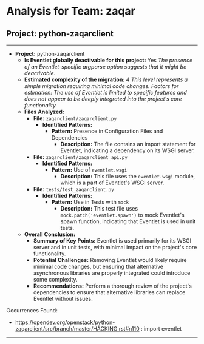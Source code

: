 # Analysis for Team: zaqar

## Project: python-zaqarclient
---

- **Project:** python-zaqarclient
  - **Is Eventlet globally deactivable for this project:** Yes
    *The presence of an Eventlet-specific argparse option suggests that it might be deactivable.*
  - **Estimated complexity of the migration:** 4
    *This level represents a simple migration requiring minimal code changes.*
    *Factors for estimation: The use of Eventlet is limited to specific features and does not appear to be deeply integrated into the project's core functionality.*
  - **Files Analyzed:**
    - **File:** `zaqarclient/zaqarclient.py`
      - **Identified Patterns:**
        - **Pattern:** Presence in Configuration Files and Dependencies
          - **Description:** The file contains an import statement for Eventlet, indicating a dependency on its WSGI server.
    - **File:** `zaqarclient/zaqarclient_api.py`
      - **Identified Patterns:**
        - **Pattern:** Use of `eventlet.wsgi`
          - **Description:** This file uses the `eventlet.wsgi` module, which is a part of Eventlet's WSGI server.
    - **File:** `tests/test_zaqarclient.py`
      - **Identified Patterns:**
        - **Pattern:** Use in Tests with `mock`
          - **Description:** This test file uses `mock.patch('eventlet.spawn')` to mock Eventlet's spawn function, indicating that Eventlet is used in unit tests.
  - **Overall Conclusion:**
    - **Summary of Key Points:** Eventlet is used primarily for its WSGI server and in unit tests, with minimal impact on the project's core functionality.
    - **Potential Challenges:** Removing Eventlet would likely require minimal code changes, but ensuring that alternative asynchronous libraries are properly integrated could introduce some complexity.
    - **Recommendations:** Perform a thorough review of the project's dependencies to ensure that alternative libraries can replace Eventlet without issues.

Occurrences Found:
- https://opendev.org/openstack/python-zaqarclient/src/branch/master/HACKING.rst#n110 : import eventlet

***

